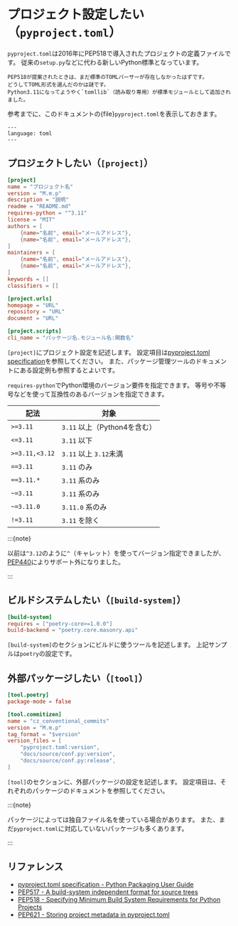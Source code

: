 # プロジェクト設定したい（``pyproject.toml``）

`pyproject.toml`は2016年にPEP518で導入されたプロジェクトの定義ファイルです。
従来の`setup.py`などに代わる新しいPython標準となっています。

```{note}
PEP518が提案されたときは、まだ標準のTOMLパーサーが存在しなかったはずです。
どうしてTOML形式を選んだのかは謎です。
Python3.11になってようやく`tomllib`（読み取り専用）が標準モジュールとして追加されました。
```

参考までに、このドキュメントの{file}`pyproject.toml`を表示しておきます。

```{literalinclude} ../../../pyproject.toml
---
language: toml
---
```

## プロジェクトしたい（`[project]`）

```toml
[project]
name = "プロジェクト名"
version = "M.m.p"
description = "説明"
readme = "README.md"
requires-python = "^3.11"
license = "MIT"
authors = [
    {name="名前", email="メールアドレス"},
    {name="名前", email="メールアドレス"},
]
maintainers = [
    {name="名前", email="メールアドレス"},
    {name="名前", email="メールアドレス"},
]
keywords = []
classifiers = []

[project.urls]
homepage = "URL"
repository = "URL"
document = "URL"

[project.scripts]
cli_name = "パッケージ名.モジュール名:関数名"
```

`[project]`にプロジェクト設定を記述します。
設定項目は[pyproject.toml specification](https://packaging.python.org/en/latest/specifications/pyproject-toml/)を参照してください。
また、パッケージ管理ツールのドキュメントにある設定例も参照するとよいです。

`requires-python`でPython環境のバージョン要件を指定できます。
等号や不等号などを使って互換性のあるバージョンを指定できます。

| 記法 | 対象 |
|---|---|
| `>=3.11` | `3.11` 以上（Python4を含む） |
| `<=3.11` | `3.11` 以下 |
| `>=3.11,<3.12` | `3.11` 以上 `3.12`未満 |
| `==3.11` | `3.11` のみ |
| `==3.11.*` | `3.11` 系のみ |
| `~=3.11` | `3.11` 系のみ |
| `~=3.11.0` | `3.11.0` 系のみ |
| `!=3.11` | `3.11` を除く |

:::{note}

以前は`^3.12`のように`^`（キャレット）を使ってバージョン指定できましたが、
[PEP440](https://peps.python.org/pep-0440/)によりサポート外になりました。

:::

## ビルドシステムしたい（`[build-system]`）

```toml
[build-system]
requires = ["poetry-core>=1.0.0"]
build-backend = "poetry.core.masonry.api"
```

`[build-system]`のセクションにビルドに使うツールを記述します。
上記サンプルは`poetry`の設定です。

## 外部パッケージしたい（`[tool]`）

```toml
[tool.poetry]
package-mode = false

[tool.commitizen]
name = "cz_conventional_commits"
version = "M.m.p"
tag_format = "$version"
version_files = [
    "pyproject.toml:version",
    "docs/source/conf.py:version",
    "docs/source/conf.py:release",
]
```

`[tool]`のセクションに、外部パッケージの設定を記述します。
設定項目は、それぞれのパッケージのドキュメントを参照してください。

:::{note}

パッケージによっては独自ファイル名を使っている場合があります。
また、まだ`pyproject.toml`に対応していないパッケージも多くあります。

:::

## リファレンス

- [pyproject.toml specification - Python Packaging User Guide](https://packaging.python.org/en/latest/specifications/pyproject-toml/)
- [PEP517 - A build-system independent format for source trees](https://peps.python.org/pep-0517/)
- [PEP518 - Specifying Minimum Build System Requirements for Python Projects](https://peps.python.org/pep-0518/)
- [PEP621 - Storing project metadata in pyproject.toml](https://peps.python.org/pep-0621/)
